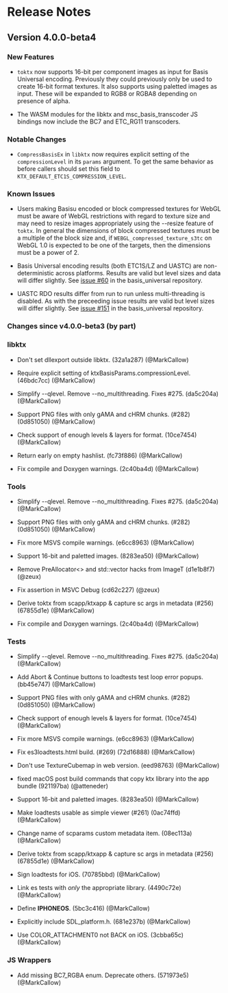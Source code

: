 Release Notes
=============
## Version 4.0.0-beta4
### New Features

* `toktx` now supports 16-bit per component images as input for
Basis Universal encoding. Previously they could previously only be
used to create 16-bit format textures. It also supports using
paletted images as input. These will be expanded to RGB8 or RGBA8
depending on presence of alpha.

* The WASM modules for the libktx and msc_basis_transcoder JS
bindings now include the BC7 and ETC_RG11 transcoders.

### Notable Changes

* `CompressBasisEx` in `libktx` now requires explicit setting of
the `compressionLevel` in its `params` argument. To get the same
behavior as before callers should set this field to
`KTX_DEFAULT_ETC1S_COMPRESSION_LEVEL`.

### Known Issues

* Users making Basisu encoded or block compressed textures for WebGL
must be aware of WebGL restrictions with regard to texture size and
may need to resize images appropriately using the --resize feature of `toktx`.
In general the dimensions of block compressed textures must be a
multiple of the block size and, if `WEBGL_compressed_texture_s3tc` on WebGL 1.0 is expected to be
one of the targets, then the dimensions must be a power of 2.

* Basis Universal encoding results (both ETC1S/LZ and UASTC) are
non-deterministic across platforms. Results are valid but level
sizes and data will differ slightly.
See [issue #60](https://github.com/BinomialLLC/basis_universal/issues/60) in
the basis_universal repository.

* UASTC RDO results differ from run to run unless multi-threading
is disabled. As with the preceeding issue results are valid but
level sizes will differ slightly.
See [issue #151](https://github.com/BinomialLLC/basis_universal/issues/151)
in the basis_universal repository.
### Changes since v4.0.0-beta3 (by part)
### libktx

* Don't set dllexport outside libktx. (32a1a287) (@MarkCallow)

* Require explicit setting of ktxBasisParams.compressionLevel. (46bdc7cc) (@MarkCallow)

* Simplify --qlevel. Remove --no_multithreading. Fixes #275. (da5c204a) (@MarkCallow)

* Support PNG files with only gAMA and cHRM chunks. (#282) (0d851050) (@MarkCallow)

* Check support of enough levels & layers for format. (10ce7454) (@MarkCallow)

* Return early on empty hashlist. (fc73f886) (@MarkCallow)

* Fix compile and Doxygen warnings. (2c40ba4d) (@MarkCallow)
### Tools

* Simplify --qlevel. Remove --no_multithreading. Fixes #275. (da5c204a) (@MarkCallow)

* Support PNG files with only gAMA and cHRM chunks. (#282) (0d851050) (@MarkCallow)

* Fix more MSVS compile warnings. (e6cc8963) (@MarkCallow)

* Support 16-bit and paletted images. (8283ea50) (@MarkCallow)

* Remove PreAllocator<> and std::vector hacks from ImageT (d1e1b8f7) (@zeux)

* Fix assertion in MSVC Debug (cd62c227) (@zeux)

* Derive toktx from scapp/ktxapp & capture sc args in metadata (#256) (67855d1e) (@MarkCallow)

* Fix compile and Doxygen warnings. (2c40ba4d) (@MarkCallow)
### Tests

* Simplify --qlevel. Remove --no_multithreading. Fixes #275. (da5c204a) (@MarkCallow)

* Add Abort & Continue buttons to loadtests test loop error popups. (bb45e747) (@MarkCallow)

* Support PNG files with only gAMA and cHRM chunks. (#282) (0d851050) (@MarkCallow)

* Check support of enough levels & layers for format. (10ce7454) (@MarkCallow)

* Fix more MSVS compile warnings. (e6cc8963) (@MarkCallow)

* Fix es3loadtests.html build. (#269) (72d16888) (@MarkCallow)

* Don't use TextureCubemap in web version. (eed98763) (@MarkCallow)

* fixed macOS post build commands that copy ktx library into the app bundle (921197ba) (@atteneder)

* Support 16-bit and paletted images. (8283ea50) (@MarkCallow)

* Make loadtests usable as simple viewer (#261) (0ac74ffd) (@MarkCallow)

* Change name of scparams custom metadata item. (08ec113a) (@MarkCallow)

* Derive toktx from scapp/ktxapp & capture sc args in metadata (#256) (67855d1e) (@MarkCallow)

* Sign loadtests for iOS. (70785bbd) (@MarkCallow)

* Link es tests with *only* the appropriate library. (4490c72e) (@MarkCallow)

* Define __IPHONEOS__. (5bc3c416) (@MarkCallow)

* Explicitly include SDL_platform.h. (681e237b) (@MarkCallow)

* Use COLOR_ATTACHMENT0 not BACK on iOS. (3cbba65c) (@MarkCallow)
### JS Wrappers

* Add missing BC7_RGBA enum. Deprecate others. (571973e5) (@MarkCallow)

